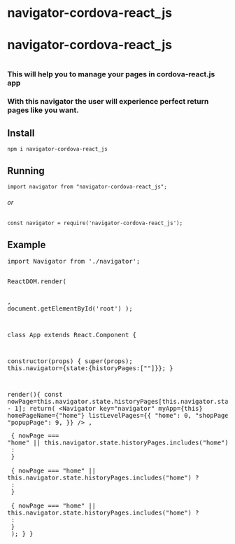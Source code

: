 # navigator-cordova-react_js
<h1>navigator-cordova-react_js<h1>

<h3>This will help you to manage your pages in cordova-react.js app</h3>
<h3>With this navigator the user will experience perfect return pages like you want.</h3>

<h2>Install</h2>
<pre>
<code>npm i navigator-cordova-react_js</code>
</pre>

<h2>Running</h2>
<pre><code>import navigator from "navigator-cordova-react_js";</code></pre>
 <h6>or</h6>
 <pre><code>const navigator = require('navigator-cordova-react_js');</code></pre>
<p></p>
<h2>Example</h2>
 <pre>
import Navigator from './navigator';

 ReactDOM.render(
    <div>
      <App />
    </div>,
    document.getElementById('root')
  );

  class App extends React.Component {

 constructor(props) {
    super(props);
          this.navigator={state:{historyPages:[""]}};
 }

render(){
    const nowPage=this.navigator.state.historyPages[this.navigator.state.historyPages.length - 1];
    return(
          <Navigator key="navigator" myApp={this}
            homePageName={"home"}
            listLevelPages={{
              "home": 0,
              "shopPage": 1,
              "popupPage": 9,
            }} />
            ,
            <div key="home" id="home">
                  {
                    nowPage === "home" || this.navigator.state.historyPages.includes("home")
                      ? <HomeComponent/>
                      : <div></div>
                  }
                </div>
                 <div key="shopPage" id="shopPage">
                  {
                    nowPage === "home" || this.navigator.state.historyPages.includes("home")
                      ? <ShopPageComponent/>
                      : <div></div>
                  }
                </div>
                 <div key="popupPage" id="popupPage">
                  {
                    nowPage === "home" || this.navigator.state.historyPages.includes("home")
                      ? <PopupPageComponent/>
                      : <div></div>
                  }
                </div>
    );
}
  }
</pre>

